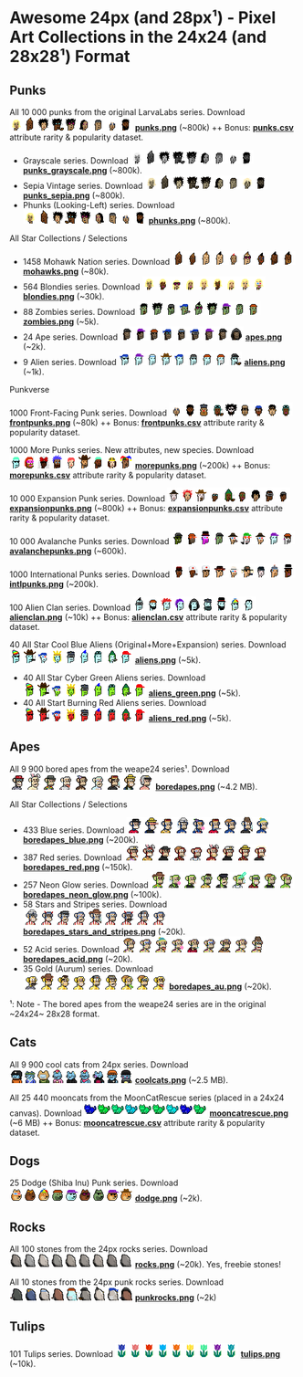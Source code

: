 

# Awesome 24px (and 28px¹) - Pixel Art Collections in the 24x24 (and 28x28¹) Format



## Punks

All 10 000 punks from the original LarvaLabs series.     Download ![](i/punks-strip.png) [**punks.png**](https://github.com/larvalabs/cryptopunks/blob/master/punks.png) (~800k) ++ Bonus: [**punks.csv**](https://github.com/cryptopunksnotdead/punks.attributes/tree/master/original/) attribute rarity & popularity dataset.

- Grayscale series.   Download ![](i/punks_grayscale-strip.png) [**punks_grayscale.png**](https://github.com/cryptopunksnotdead/cryptopunks/blob/master/grayscale/i/punks_grayscale.png) (~800k).
- Sepia Vintage series.    Download ![](i/punks_sepia-strip.png)  [**punks_sepia.png**](https://github.com/cryptopunksnotdead/cryptopunks/blob/master/grayscale/i/punks_sepia.png) (~800k).
- Phunks (Looking-Left) series.   Download   ![](i/phunks-strip.png) [**phunks.png**](https://github.com/cryptopunksnotdead/programming-cryptopunks/blob/master/i/phunks.png) (~800k).

<!-- break -->

All Star Collections / Selections

- 1458 Mohawk Nation series.    Download ![](i/mohawks-strip.png)  [**mohawks.png**](https://github.com/cryptopunksnotdead/programming-cryptopunks/blob/master/i/mohawks.png) (~80k).
- 564 Blondies series.      Download ![](i/blondies-strip.png)  [**blondies.png**](https://github.com/cryptopunksnotdead/programming-cryptopunks/blob/master/i/blondies.png) (~30k).
- 88 Zombies series.      Download ![](i/zombies-strip.png)  [**zombies.png**](https://github.com/cryptopunksnotdead/programming-cryptopunks/blob/master/i/zombies.png) (~5k).
- 24 Ape series.      Download ![](i/apes-strip.png)  [**apes.png**](https://github.com/cryptopunksnotdead/programming-cryptopunks/blob/master/i/apes.png) (~2k).
- 9 Alien series.    Download ![](i/aliens-strip.png)  [**aliens.png**](https://github.com/cryptopunksnotdead/programming-cryptopunks/blob/master/i/aliens.png) (~1k).


<!-- break -->

Punkverse

1000 Front-Facing Punk series.    Download ![](i/frontpunks-strip.png)   [**frontpunks.png**](https://github.com/cryptopunksnotdead/programming-cryptopunks/blob/master/i/frontpunks.png) (~80k) ++  Bonus: [**frontpunks.csv**](https://github.com/cryptopunksnotdead/punks.attributes/tree/master/front/) attribute rarity & popularity dataset.

1000 More Punks series. New attributes, new species.     Download ![](i/morepunks-strip.png) [**morepunks.png**](https://github.com/cryptopunksnotdead/programming-cryptopunks/blob/master/i/morepunks.png) (~200k) ++  Bonus: [**morepunks.csv**](https://github.com/cryptopunksnotdead/punks.attributes/tree/master/more/) attribute rarity & popularity dataset.

10 000 Expansion Punk series.     Download ![](i/expansionpunks-strip.png) [**expansionpunks.png**](https://expansionpunks.com/provenance/expansionpunks.png) (~800k) ++  Bonus:  [**expansionpunks.csv**](https://github.com/cryptopunksnotdead/punks.attributes/tree/master/expansion/) attribute rarity & popularity  dataset.

10 000 Avalanche Punks series.    Download ![](i/avalanchepunks-strip.png) [**avalanchepunks.png**](collection/avalanchepunks.png) (~600k).

1000 International Punks series.   Download ![](i/intlpunks-strip.png) [**intlpunks.png**](collection/intlpunks.png) (~200k).



100 Alien Clan series.     Download ![](i/alienclan-strip.png) [**alienclan.png**](https://github.com/cryptopunksnotdead/programming-cryptopunks/blob/master/i/alienclan.png) (~10k)  ++    Bonus:  [**alienclan.csv**](https://github.com/cryptopunksnotdead/punks.attributes/tree/master/alienclan/) attribute rarity & popularity dataset.


40 All Star Cool Blue Aliens (Original+More+Expansion) series.  Download ![](i/aliens_blue-strip.png)  [**aliens.png**](https://github.com/cryptopunksnotdead/cryptopunks/blob/master/aliens/i/aliens-randomized.png)  (~5k).
- 40 All Star Cyber Green Aliens series.     Download  ![](i/aliens_green-strip.png) [**aliens_green.png**](https://github.com/cryptopunksnotdead/cryptopunks/blob/master/aliens/i/aliens_green.png) (~5k).
- 40 All Start Burning Red Aliens series.    Download ![](i/aliens_red-strip.png)  [**aliens_red.png**](https://github.com/cryptopunksnotdead/cryptopunks/blob/master/aliens/i/aliens_red.png) (~5k).




## Apes

All 9 900 bored apes from the weape24 series¹.  Download ![](i/boredapes-strip.png)  [**boredapes.png**](collection/boredapes.png) (~4.2 MB).

<!-- break -->

All Star Collections / Selections

- 433 Blue series.   Download ![](i/boredapes_blue-strip.png)  [**boredapes_blue.png**](collection/boredapes_blue.png) (~200k).
- 387 Red series.  Download ![](i/boredapes_red-strip.png)  [**boredapes_red.png**](collection/boredapes_red.png) (~150k).
- 257 Neon Glow series.   Download ![](i/boredapes_neon_glow-strip.png)  [**boredapes_neon_glow.png**](collection/boredapes_neon_glow.png) (~100k).
- 58 Stars and Stripes series.  Download ![](i/boredapes_stars_and_stripes-strip.png)  [**boredapes_stars_and_stripes.png**](collection/boredapes_stars_and_stripes.png) (~20k).
- 52 Acid series.  Download ![](i/boredapes_acid-strip.png)  [**boredapes_acid.png**](collection/boredapes_acid.png) (~20k).
- 35 Gold (Aurum) series.  Download ![](i/boredapes_au-strip.png)  [**boredapes_au.png**](collection/boredapes_au.png) (~20k).




¹: Note - The bored apes from the weape24 series are in the original ~24x24~ 28x28 format.


## Cats

All 9 900 cool cats from 24px series.  Download ![](i/coolcats-strip.png)  [**coolcats.png**](collection/coolcats.png) (~2.5 MB).

All 25 440 mooncats from the MoonCatRescue series (placed in a 24x24 canvas). Download ![](i/mooncatrescue-strip.png)  [**mooncatrescue.png**](https://github.com/cryptocopycats/awesome-mooncatrescue-bubble/blob/master/i/mooncatrescue.png) (~6 MB) ++
Bonus:  [**mooncatrescue.csv**](https://github.com/cryptocopycats/mooncatrescue)
attribute rarity & popularity dataset.


## Dogs

25 Dodge (Shiba Inu) Punk series.  Download ![](i/dodge-strip.png)  [**dodge.png**](https://github.com/cryptopunksnotdead/programming-cryptopunks/blob/master/i/dodge.png) (~2k).



## Rocks

All 100 stones from the 24px rocks series. Download  ![](i/rocks-strip.png)  [**rocks.png**](collection/rocks.png) (~20k). Yes, freebie stones!

All 10 stones from the 24px punk rocks series. Download ![](i/punkrocks-strip.png)  [**punkrocks.png**](https://github.com/cryptopunksnotdead/programming-cryptopunks/blob/master/i/punkrocks.png) (~2k)


## Tulips

101 Tulips series. Download ![](i/tulips-strip.png) [**tulips.png**](collection/tulips.png) (~10k).


